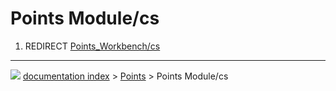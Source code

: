 # Points Module/cs
1.  REDIRECT [Points_Workbench/cs](Points_Workbench/cs.md)



---
![](images/Right_arrow.png) [documentation index](../README.md) > [Points](Points_Workbench.md) > Points Module/cs

